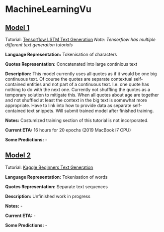 # MachineLearningVu

## [Model 1](LSTM_Model_1/QuoteGenerator1.py)
Tutorial: [Tensorflow LSTM Text Generation](https://www.tensorflow.org/tutorials/text/text_generation)
*Note: Tensorflow has multiple different text generation tutorials*

**Language Representation:** Tokenisation of characters

**Quotes Representation:** Concatenated into large continious text

**Description:** This model currently uses all quotes as if it would be one big continuous text. Of course the quotes are separate contextual self-contained entities and not part of a continuous text. I.e. one quote has nothing to do with the next one. Currently not shuffling the quotes as a temporary solution to mitigate this. When all quotes about age are together and not shuffled at least the context in the big text is somewhat more appropriate. Have to link into how to provide data as separate self-contained text snippets. Will submit trained model after finished training.

**Notes:** Costumized training section of this tutorial is not incorporated.

**Current ETA:** 16 hours for 20 epochs (2019 MacBook i7 CPU)

**Some Predictions:** -


## [Model 2](LSTM_Model_2/QuoteGenerator2.py)
Tutorial: [Kaggle Beginners Text Generation](https://www.kaggle.com/shivamb/beginners-guide-to-text-generation-using-lstms)

**Language Representation:** Tokenisation of words

**Quotes Representation:** Separate text sequences

**Description:** Unfinished work in progress

**Notes:** -

**Current ETA:** -

**Some Predictions:** -